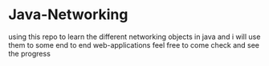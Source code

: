 # Java-Networking
 using this repo to learn the different networking objects in java and i will use them to some end to end web-applications feel free to come check and see the progress
